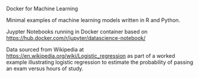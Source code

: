 Docker for Machine Learning

Minimal examples of machine learning models written in R and Python.

Juypter Notebooks running in Docker container based on https://hub.docker.com/r/jupyter/datascience-notebook/ 

Data sourced from Wikipedia at https://en.wikipedia.org/wiki/Logistic_regression as part of a worked example illustrating logistic regression to estimate the probability of passing an exam versus hours of study.

